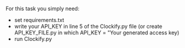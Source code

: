 For this task you simply need:
- set requirements.txt
- write your API_KEY in line 5 of the Clockify.py file
(or create API_KEY_FILE.py in which API_KEY = "Your generated access key)
- run Clockify.py